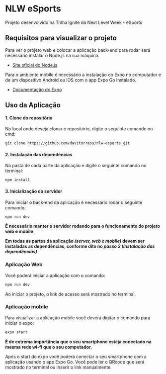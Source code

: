 # NLW eSports

Projeto desenvolvido na Trilha Ignite da Next Level Week - eSports

## Requisitos para visualizar o projeto

Para ver o projeto web e colocar a aplicação back-end para rodar será necessário instalar o Node.js na sua máquina.

- <a href="nodejs.org/">Site oficial do Node.js</a>

Para o ambiente mobile é necessário a instalação do Expo no computador e de um dispositivo Android ou IOS com o app Expo Go instalado.

- <a href="https://docs.expo.dev/get-started/installation/">Documentação do Expo</a>

## Uso da Aplicação

#### 1. Clone do repositório

No local onde deseja clonar o repositório, digite o seguinte comando no cmd:

```bash
git clone https://github.com/davitorress/nlw-esports.git
```

#### 2. Instalação das dependências

Na pasta de cada parte da aplicação e digite o seguinte comando no terminal:

```bash
npm install
```

#### 3. Inicialização do servidor

Para iniciar o back-end da aplicação é necessário rodar o seguinte comando:

```bash
npm run dev
```

**É necessário manter o servidor rodando para o funcionamento do projeto web e mobile**

**Em todas as partes da aplicação _(server, web e mobile)_ devem ser instaladas as dependências, conforme dito no _passo 2 (Instalação das dependências)_**

### Aplicação Web

Você poderá iniciar a aplicação com o comando:

```bash
npm run dev
```

Ao iniciar o projeto, o link de acesso será mostrado no terminal.

### Aplicação mobile

Para visualizar a aplicação mobile você deverá digitar o comando para iniciar o expo:

```bash
expo start
```

**É de extrema importância que o seu smartphone esteja conectado na mesma rede wi-fi que o seu computador.**

Após o start do expo você poderá conectar o seu smartphone com a aplicação usando o app Expo Go.
Você pode ler o QRcode que será mostrado no terminal ou inserir o link manualmente.
